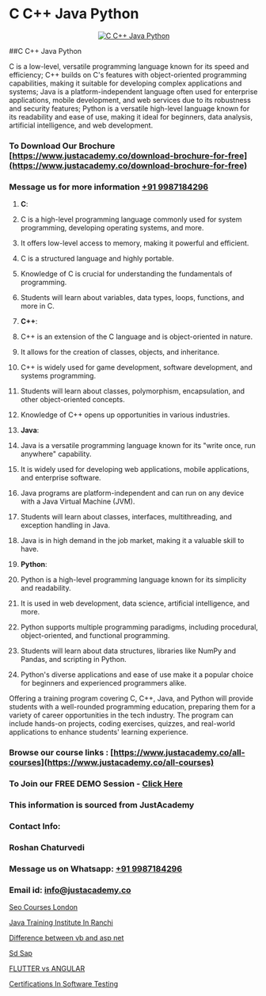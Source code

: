 # C C++ Java Python

<p align="center">
  <a href="https://justacademy.co/course-detail/python-training">
    <img src="https://justacademy.co/storage2/course_image/1709713400_course_image.webp" alt="C C++ Java Python">
  </a>
</p>
##C C++ Java Python

C is a low-level, versatile programming language known for its speed and efficiency; C++ builds on C's features with object-oriented programming capabilities, making it suitable for developing complex applications and systems; Java is a platform-independent language often used for enterprise applications, mobile development, and web services due to its robustness and security features; Python is a versatile high-level language known for its readability and ease of use, making it ideal for beginners, data analysis, artificial intelligence, and web development.
### To Download Our Brochure [https://www.justacademy.co/download-brochure-for-free](https://www.justacademy.co/download-brochure-for-free)
### Message us for more information [+91 9987184296](https://api.whatsapp.com/send?phone=919987184296)
1) **C**: 
1) C is a high-level programming language commonly used for system programming, developing operating systems, and more. 
2) It offers low-level access to memory, making it powerful and efficient. 
3) C is a structured language and highly portable. 
4) Knowledge of C is crucial for understanding the fundamentals of programming. 
5) Students will learn about variables, data types, loops, functions, and more in C. 

2) **C++**: 
6) C++ is an extension of the C language and is object-oriented in nature. 
7) It allows for the creation of classes, objects, and inheritance. 
8) C++ is widely used for game development, software development, and systems programming. 
9) Students will learn about classes, polymorphism, encapsulation, and other object-oriented concepts. 
10) Knowledge of C++ opens up opportunities in various industries.

3) **Java**: 
11) Java is a versatile programming language known for its "write once, run anywhere" capability. 
12) It is widely used for developing web applications, mobile applications, and enterprise software. 
13) Java programs are platform-independent and can run on any device with a Java Virtual Machine (JVM). 
14) Students will learn about classes, interfaces, multithreading, and exception handling in Java. 
15) Java is in high demand in the job market, making it a valuable skill to have. 

4) **Python**: 
16) Python is a high-level programming language known for its simplicity and readability. 
17) It is used in web development, data science, artificial intelligence, and more. 
18) Python supports multiple programming paradigms, including procedural, object-oriented, and functional programming. 
19) Students will learn about data structures, libraries like NumPy and Pandas, and scripting in Python. 
20) Python's diverse applications and ease of use make it a popular choice for beginners and experienced programmers alike. 

Offering a training program covering C, C++, Java, and Python will provide students with a well-rounded programming education, preparing them for a variety of career opportunities in the tech industry. The program can include hands-on projects, coding exercises, quizzes, and real-world applications to enhance students' learning experience.

### Browse our course links : [https://www.justacademy.co/all-courses](https://www.justacademy.co/all-courses) 
### To Join our FREE DEMO Session - [Click Here](https://www.justacademy.co/register-for-course-demo)


### This information is sourced from JustAcademy
### Contact Info:
### Roshan Chaturvedi
### Message us on Whatsapp: [+91 9987184296](https://api.whatsapp.com/send?phone=919987184296)
### Email id: [info@justacademy.co](mailto:info@justacademy.co)
                
[Seo Courses London](https://www.linkedin.com/pulse/seo-courses-london-justacademy-delhi-mix1c?trackingId=4kYFFszOkKfqhh8NYz5pQg%3D%3D&lipi=urn%3Ali%3Apage%3Ad_flagship3_company_admin%3B9Q82RDvqR3%2BMiM23X%2B3J5A%3D%3D)

[Java Training Institute In Ranchi](https://www.linkedin.com/pulse/java-training-institute-ranchi-justacademy-beangaluru-ujere?trackingId=QZDQLMrZwSbvRoT0X7ztNg%3D%3D&lipi=urn%3Ali%3Apage%3Ad_flagship3_company_admin%3BV3sjVNqrQV6LT8YmMJxhFA%3D%3D)

[Difference between vb and asp net](https://medium.com/@abhidnya.1068/difference-between-vb-and-asp-net-705ea4f70e12)

[Sd Sap](https://medium.com/@kamblerajas684/sd-sap-ac4cdd5a9446)

[FLUTTER vs ANGULAR](https://justacademyin.github.io/justacademy/flutter-vs-angular)

[Certifications In Software Testing](https://justacademyin.github.io/justacademy/certifications-in-software-testing)

